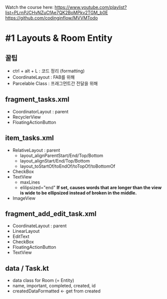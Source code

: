 Watch the course here: https://www.youtube.com/playlist?list=PLrnPJCHvNZuCfAe7QK2BoMPkv2TGM_b0E
https://github.com/codinginflow/MVVMTodo

# #1 Layouts & Room Entity

## 꿀팁
- ctrl + alt + L : 코드 정리 (formatting)
- CoordinateLayout : FAB를 위해
- Parcelable Class : 프래그먼트간 전달을 위해

## fragment_tasks.xml
- CoordinatorLayout : parent
- RecyclerView
- FloatingActionButton

## item_tasks.xml
- RelativeLayout : parent
  - layout_alignParentStart/End/Top/Bottom
  - layout_alignStart/End/Top/Bottom
  - layout_toStartOf/toEndOf/toTopOf/toBottomOf
- CheckBox
- TextView
  - maxLines
  - elilipsized="end" **If set, causes words that are longer than the view is wide to be ellipsized instead of broken in the middle.**
- ImageView

## fragment_add_edit_task.xml
- CoordinateLayout : parent
- LinearLayout
- EditText
- CheckBox
- FloatingActionButton
- TextView

## data / Task.kt
- data class for Room (= Entity)
- name, important, completed, created, id
- createdDataFormatted <- get from created

